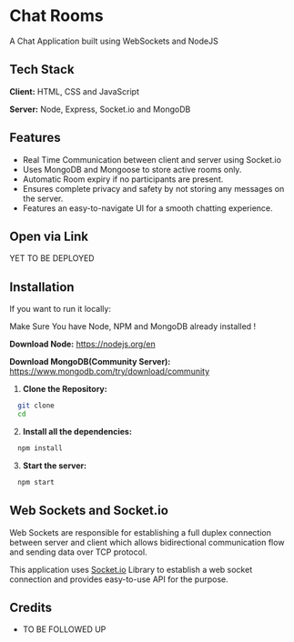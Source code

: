 # Chat Rooms

A Chat Application built using WebSockets and NodeJS

## Tech Stack

**Client:** HTML, CSS and JavaScript

**Server:** Node, Express, Socket.io and MongoDB

## Features

- Real Time Communication between client and server using Socket.io
- Uses MongoDB and Mongoose to store active rooms only.
- Automatic Room expiry if no participants are present. 
- Ensures complete privacy and safety by not storing any messages on the server.
- Features an easy-to-navigate UI for a smooth chatting experience.


## Open via Link

YET TO BE DEPLOYED

## Installation

If you want to run it locally:

Make Sure You have Node, NPM and MongoDB already installed !

**Download Node:** https://nodejs.org/en

**Download MongoDB(Community Server):** https://www.mongodb.com/try/download/community
 

1. **Clone the Repository:**
```bash
  git clone
  cd
```
2. **Install all the dependencies:**
```bash
  npm install
```

3. **Start the server:**
```bash
  npm start
``` 

## Web Sockets and Socket.io
Web Sockets are responsible for establishing a full duplex connection between server and client which allows bidirectional communication flow and sending data over TCP protocol.

This application uses [Socket.io](https://socket.io/) Library to establish a web socket connection and provides easy-to-use API for the purpose.

## Credits 

- TO BE FOLLOWED UP